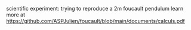 scientific experiment: trying to reproduce a 2m foucault pendulum
learn more at https://github.com/ASPJulien/foucault/blob/main/documents/calculs.pdf
